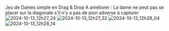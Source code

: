 Jeu de Dames simple en Drag & Drop
A améliorer : La dame ne peut pas se placer sur la diagonale s'il n'y a pas de pion adverse à capturer
![2024-10-13_12h27_24](https://github.com/user-attachments/assets/009f2ebf-1a18-4d75-ab3c-b59a9f052e74)
![2024-10-13_12h27_32](https://github.com/user-attachments/assets/30436bff-257d-4168-a34b-e1ba11732d02)
![2024-10-13_12h28_04](https://github.com/user-attachments/assets/cb11845a-fbd3-4b07-9d75-62b078023fed)
![2024-10-13_12h28_14](https://github.com/user-attachments/assets/7e5b832b-99f6-4732-a6a3-440b8ff17943)
